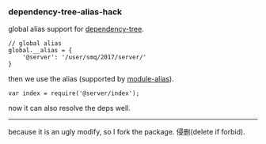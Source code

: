 ### dependency-tree-alias-hack

global alias support for [dependency-tree](https://www.npmjs.com/package/dependency-tree).

```
// global alias
global.__alias = {
    '@server': '/user/smq/2017/server/'
}
```
then we use the alias (supported by [module-alias](https://www.npmjs.com/package/module-alias)).
```
var index = require('@server/index');
```

now it can also resolve the deps well.

******

because it is an ugly modify, so I fork the package. 侵删(delete if forbid).
